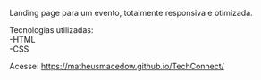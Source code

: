 Landing page para um evento, totalmente responsiva e otimizada.

Tecnologias utilizadas: <br>
-HTML <br>
-CSS

Acesse: https://matheusmacedow.github.io/TechConnect/
